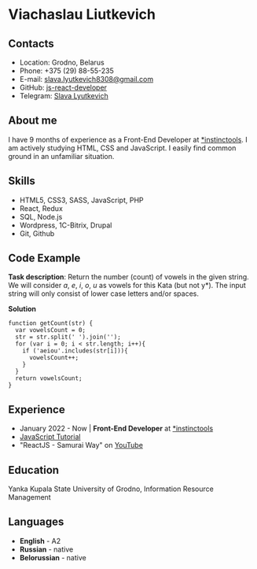 # Viachaslau Liutkevich

## Contacts
   * Location: Grodno, Belarus
   * Phone: +375 (29) 88-55-235
   * E-mail: slava.lyutkevich8308@gmail.com
   * GitHub: [js-react-developer](https://github.com/js-react-developer)
   * Telegram: [Slava Lyutkevich](https://t.me/BrainBelarus)

## About me
I have 9 months of experience as a Front-End Developer at [*instinctools](https://instinctools.com). I am actively studying HTML, CSS and JavaScript. I easily find common ground in an unfamiliar situation.

## Skills
* HTML5, CSS3, SASS, JavaScript, PHP
* React, Redux
* SQL, Node.js
* Wordpress, 1C-Bitrix, Drupal
* Git, Github

## Code Example
**Task description**: Return the number (count) of vowels in the given string. We will consider *a*, *e*, *i*, *o*, *u* as vowels for this Kata (but not y*). The input string will only consist of lower case letters and/or spaces.

**Solution**
```
function getCount(str) {
  var vowelsCount = 0;
  str = str.split(' ').join('');
  for (var i = 0; i < str.length; i++){
    if ('aeiou'.includes(str[i])){
      vowelsCount++;
    }
  }
  return vowelsCount;
}
```

## Experience
* January 2022 - Now | **Front-End Developer** at [*instinctools](https://instinctools.com)
* [JavaScript Tutorial](https://learn.javascript.ru/)
* "ReactJS - Samurai Way" on [YouTube](https://www.youtube.com/playlist?list=PLcvhF2Wqh7DNVy1OCUpG3i5lyxyBWhGZ8)

## Education
Yanka Kupala State University of Grodno, Information Resource Management

## Languages
* **English** - A2
* **Russian** - native
* **Belorussian** - native